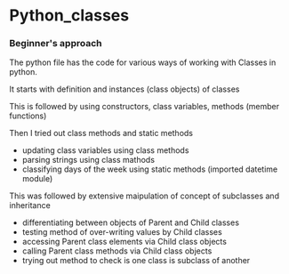 # Python_classes
### Beginner's approach

The python file has the code for various ways of working with Classes in python.

It starts with definition and instances (class objects) of classes

This is followed by using constructors, class variables, methods (member functions)

Then I tried out class methods and static methods
- updating class variables using class methods
- parsing strings using class mathods
- classifying days of the week using static methods (imported datetime module)

This was followed by extensive maipulation of concept of subclasses and inheritance
- differentiating between objects of Parent and Child classes
- testing method of over-writing values by Child classes
- accessing Parent class elements via Child class objects
- calling Parent class methods via Child class objects
- trying out method to check is one class is subclass of another

